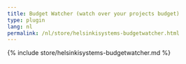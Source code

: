 ```yaml
---
title: Budget Watcher (watch over your projects budget)
type: plugin
lang: nl
permalink: /nl/store/helsinkisystems-budgetwatcher.html
---
```


{% include store/helsinkisystems-budgetwatcher.md %}
